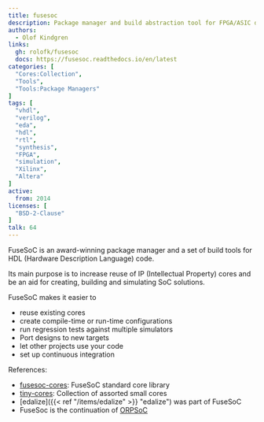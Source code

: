 ```yaml
---
title: fusesoc
description: Package manager and build abstraction tool for FPGA/ASIC development
authors:
  - Olof Kindgren
links:
  gh: rolofk/fusesoc
  docs: https://fusesoc.readthedocs.io/en/latest
categories: [
  "Cores:Collection",
  "Tools",
  "Tools:Package Managers"
]
tags: [
  "vhdl",
  "verilog",
  "eda",
  "hdl",
  "rtl",
  "synthesis",
  "FPGA",
  "simulation",
  "Xilinx",
  "Altera"
]
active:
  from: 2014
licenses: [
  "BSD-2-Clause"
]
talk: 64
---
```


FuseSoC is an award-winning package manager and a set of build tools for HDL (Hardware Description Language) code.

Its main purpose is to increase reuse of IP (Intellectual Property) cores and be an aid for creating, building and simulating SoC solutions.

FuseSoC makes it easier to

* reuse existing cores
* create compile-time or run-time configurations
* run regression tests against multiple simulators
* Port designs to new targets
* let other projects use your code
* set up continuous integration


References:

- [fusesoc-cores](https://github.com/fusesoc/fusesoc-cores): FuseSoC standard core library 
- [tiny-cores](https://github.com/fusesoc/tiny-cores): Collection of assorted small cores
- [edalize]({{< ref "/items/edalize" >}} "edalize") was part of FuseSoC
- FuseSoc is the continuation of [ORPSoC](https://github.com/scutwengxinqian/orpsoc)

